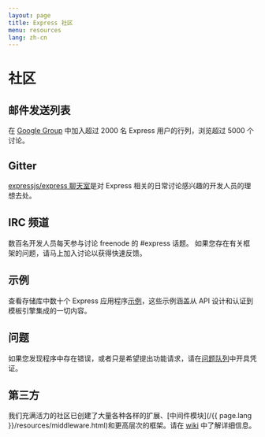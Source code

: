 ```yaml
---
layout: page
title: Express 社区
menu: resources
lang: zh-cn
---
```


# 社区

## 邮件发送列表

在 [Google Group](https://groups.google.com/group/express-js) 中加入超过 2000 名 Express 用户的行列，浏览超过 5000 个讨论。

## Gitter

[expressjs/express 聊天室](https://gitter.im/expressjs/express)是对 Express 相关的日常讨论感兴趣的开发人员的理想去处。

## IRC 频道

数百名开发人员每天参与讨论 freenode 的 #express 话题。
如果您存在有关框架的问题，请马上加入讨论以获得快速反馈。

## 示例

查看存储库中数十个 Express 应用程序[示例](https://github.com/expressjs/express/tree/master/examples)，这些示例涵盖从 API 设计和认证到模板引擎集成的一切内容。

## 问题

如果您发现程序中存在错误，或者只是希望提出功能请求，请在[问题队列](https://github.com/expressjs/express/issues)中开具凭证。

## 第三方

我们充满活力的社区已创建了大量各种各样的扩展、[中间件模块](/{{ page.lang }}/resources/middleware.html)和更高层次的框架。请在 [wiki](https://github.com/expressjs/express/wiki) 中了解详细信息。
